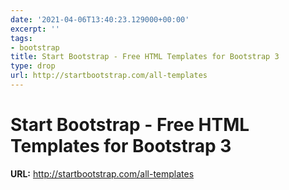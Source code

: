 ```yaml
---
date: '2021-04-06T13:40:23.129000+00:00'
excerpt: ''
tags:
- bootstrap
title: Start Bootstrap - Free HTML Templates for Bootstrap 3
type: drop
url: http://startbootstrap.com/all-templates
---
```


# Start Bootstrap - Free HTML Templates for Bootstrap 3

**URL:** http://startbootstrap.com/all-templates
